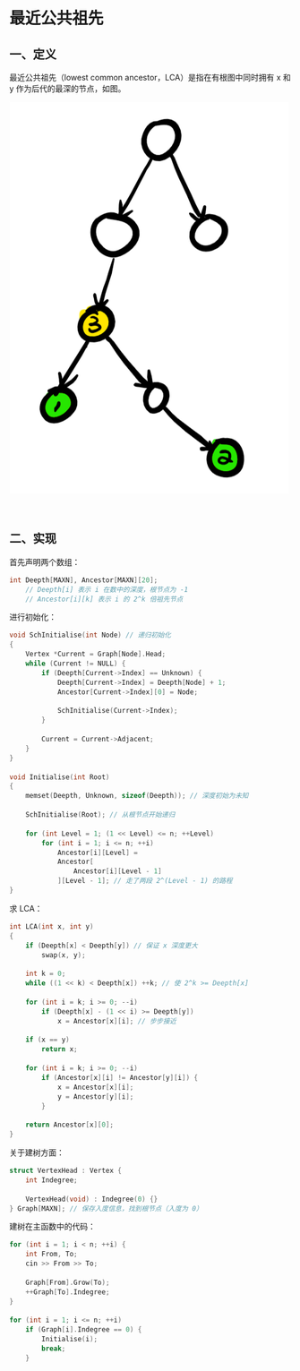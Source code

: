 # 最近公共祖先

## 一、定义

最近公共祖先（lowest common ancestor，LCA）是指在有根图中同时拥有 x 和 y 作为后代的最深的节点，如图。

![LCA](https://raw.githubusercontent.com/bufhdy/tot-problem/master/materials/graph%20theory/LCA/image/lca_1.png)

<br />

## 二、实现

首先声明两个数组：

```c++
int Deepth[MAXN], Ancestor[MAXN][20];
	// Deepth[i] 表示 i 在数中的深度，根节点为 -1
	// Ancestor[i][k] 表示 i 的 2^k 倍祖先节点
```

进行初始化：

```c++
void SchInitialise(int Node) // 递归初始化
{
	Vertex *Current = Graph[Node].Head;
	while (Current != NULL) {
		if (Deepth[Current->Index] == Unknown) {
			Deepth[Current->Index] = Deepth[Node] + 1;
			Ancestor[Current->Index][0] = Node;

			SchInitialise(Current->Index);
		}

		Current = Current->Adjacent;
	}
}

void Initialise(int Root)
{
	memset(Deepth, Unknown, sizeof(Deepth)); // 深度初始为未知

	SchInitialise(Root); // 从根节点开始递归

	for (int Level = 1; (1 << Level) <= n; ++Level)
		for (int i = 1; i <= n; ++i)
			Ancestor[i][Level] =
			Ancestor[
				Ancestor[i][Level - 1]
			][Level - 1]; // 走了两段 2^(Level - 1) 的路程
}
```

求 LCA：

```c++
int LCA(int x, int y)
{
	if (Deepth[x] < Deepth[y]) // 保证 x 深度更大
		swap(x, y);

	int k = 0;
	while ((1 << k) < Deepth[x]) ++k; // 使 2^k >= Deepth[x]

	for (int i = k; i >= 0; --i)
		if (Deepth[x] - (1 << i) >= Deepth[y])
			x = Ancestor[x][i]; // 步步接近

	if (x == y)
		return x;

	for (int i = k; i >= 0; --i)
		if (Ancestor[x][i] != Ancestor[y][i]) {
			x = Ancestor[x][i];
			y = Ancestor[y][i];
		}

	return Ancestor[x][0];
}
```

关于建树方面：

```c++
struct VertexHead : Vertex {
	int Indegree;

	VertexHead(void) : Indegree(0) {}
} Graph[MAXN]; // 保存入度信息，找到根节点（入度为 0）
```

建树在主函数中的代码：

```c++
for (int i = 1; i < n; ++i) {
	int From, To;
	cin >> From >> To;

	Graph[From].Grow(To);
	++Graph[To].Indegree;
}

for (int i = 1; i <= n; ++i)
	if (Graph[i].Indegree == 0) {
		Initialise(i);
		break;
	}
```


